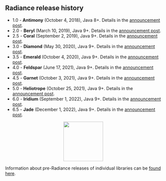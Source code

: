 ## Radiance release history

* 1.0 - **Antimony** (October 4, 2018), Java 8+. Details in the [announcement post](https://www.pushing-pixels.org/2018/10/05/radiance-1-0-0.html).
* 2.0 - **Beryl** (March 10, 2019), Java 9+. Details in the [announcement post](https://www.pushing-pixels.org/2019/03/11/radiance-2-0-1.html).
* 2.5 - **Coral** (September 2, 2019), Java 9+. Details in the [announcement post](https://www.pushing-pixels.org/2019/09/03/radiance-2-5-0.html).
* 3.0 - **Diamond** (May 30, 2020), Java 9+. Details in the [announcement post](https://www.pushing-pixels.org/2020/05/31/radiance-3-0-0.html).
* 3.5 - **Emerald** (October 4, 2020), Java 9+. Details in the [announcement post](https://www.pushing-pixels.org/2020/10/05/radiance-3-5-0.html).
* 4.0 - **Feldspar** (June 17, 2021), Java 9+. Details in the [announcement post](https://www.pushing-pixels.org/2021/06/17/radiance-4-0-0.html).
* 4.5 - **Garnet** (October 3, 2021), Java 9+. Details in the [announcement post](https://www.pushing-pixels.org/2021/10/04/radiance-4-5-0-and-whats-next.html).
* 5.0 - **Heliotrope** (October 25, 2021), Java 9+. Details in the [announcement post](https://www.pushing-pixels.org/2021/10/29/radiance-5-0-0.html).
* 6.0 - **Iridium** (September 1, 2022), Java 9+. Details in the [announcement post](https://www.pushing-pixels.org/2022/09/02/radiance-6-0-0-and-looking-ahead-into-the-future.html).
* 6.5 - **Jade** (December 1, 2022), Java 9+. Details in the [announcement post](https://www.pushing-pixels.org/2022/12/01/radiance-6-5-0.html).

<p align="center">
<img src="https://raw.githubusercontent.com/kirill-grouchnikov/radiance/sunshine/docs/images/icon/radiance_product_256.png" width="128" height="128" border=0>
</p>

Information about pre-Radiance releases of individual libraries can be [found here](archive/older-releases.md).
